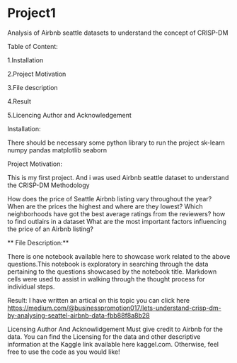 # Project1
Analysis of Airbnb seattle datasets to understand the concept of CRISP-DM

Table of Content:

1.Installation

2.Project Motivation

3.File description

4.Result

5.Licencing Author and Acknowledgement


Installation:

There should be necessary some python library to run the project
sk-learn
numpy
pandas
matplotlib
seaborn

Project Motivation:

This is my first project. And i was used Airbnb seattle dataset to understand the CRISP-DM Methodology

How does the price of Seattle Airbnb listing vary throughout the year?
When are the prices the highest and where are they lowest?
Which neighborhoods have got the best average ratings from the reviewers?
how to find outlairs in a dataset
What are the most important factors influencing the price of an Airbnb listing?

** File Description:**

There is one notebook available here to showcase work related to the above questions.This notebook is exploratory in searching through the data pertaining to the questions showcased by the notebook title. Markdown cells were used to assist in walking through the thought process for individual steps.

Result:
I have written an artical on this topic you can click here https://medium.com/@businesspromotion017/lets-understand-crisp-dm-by-analysing-seattel-airbnb-data-fbb88f8a8b28

Licensing Author And Acknowlidgement
Must give credit to Airbnb for the data. You can find the Licensing for the data and other descriptive information at the Kaggle link available here kaggel.com. Otherwise, feel free to use the code as you would like!
